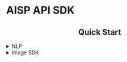 # AISP API SDK
## <div align="center">Quick Start</div>
<details close>
<summary>NLP</summary>
Install requirements.txt in a Python>=3.7.0 environment
    
```bash
pip install -r requirements.txt 
```
Run the SDK.py in your command line
```bash
python SDK.py
``` 
now you can use postman post it, and check the format is correct   
<img width="850" src="https://raw.githubusercontent.com/HamaStarTeam/Hama-DemoGit-AISP_APIExample/master/ImageForReadMe/PostmanNlp.png">
</details>

    


<details close>
    <summary>Image SDK</summary>
Install requirements.txt in a Python>=3.7.0 environment
    
```bash
pip install -r requirements.txt 
```
Run the SDK_Image.py in your command line
```bash
python SDK_Image.py
``` 
now you can use postman post it, and check the format is correct   
<img width="850" src="https://raw.githubusercontent.com/HamaStarTeam/Hama-DemoGit-AISP_APIExample/master/ImageForReadMe/PostmanImage.png">
</details>